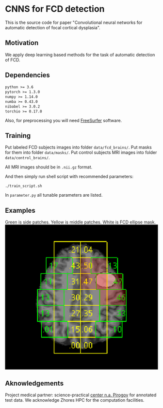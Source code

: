 
# CNNS for FCD detection 
This is the source code for paper "Convolutional neural networks for automatic detection of focal cortical dysplasia".

## Motivation 

We apply deep learning based methods for the task of automatic detection of FCD. 

## Dependencies 

```angular2
python >= 3.6
pytorch >= 1.3.0
numpy >= 1.14.0
numba >= 0.43.0
nibabel >= 3.0.2
torchio >= 0.17.0
```
Also, for preprocessing you will need [FreeSurfer](https://surfer.nmr.mgh.harvard.edu/) software.

## Training 

Put labeled FCD subjects images into folder `data/fcd_brains/`. Put masks for them into folder `data/masks/`. 
Put control subjects MRI images into folder `data/control_brains/`.

All MRI images should be in `.nii.gz` format.

And then simply run shell script with recommended parameters:

```angular2
./train_script.sh
```

In `parameter.py` all tunable parameters are listed. 
## Examples 

Green is side patches. Yellow is middle patches. White is FCD ellipse mask. 
![](images/screenshot_e.png)

## Aknowledgements

Project medical partner: science-practical [center n.a. Pirogov](http://www.pirogov-center.ru/english/about/) for annotated test data. 
We acknowledge Zhores HPC for the computation facilities.


